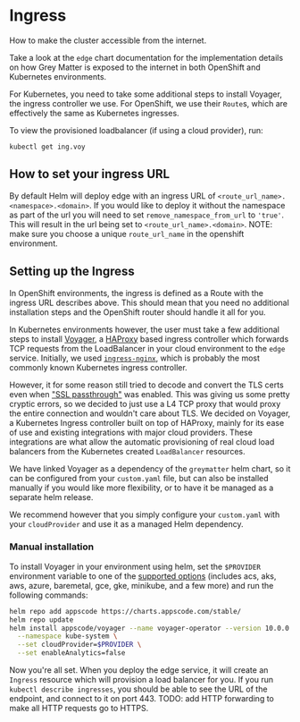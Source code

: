 # Ingress

How to make the cluster accessible from the internet.

Take a look at the `edge` chart documentation for the implementation details on how Grey Matter is exposed to the internet in both OpenShift and Kubernetes environments.

For Kubernetes, you need to take some additional steps to install Voyager, the ingress controller we use. For OpenShift, we use their `Route`s, which are effectively the same as Kubernetes ingresses.

To view the provisioned loadbalancer (if using a cloud provider), run:

```
kubectl get ing.voy
```

## How to set your ingress URL

By default Helm will deploy edge with an ingress URL of `<route_url_name>.<namespace>.<domain>`. If you would like to deploy it without the namespace as part of the url you will need to set `remove_namespace_from_url` to `'true'`. This will result in the url being set to `<route_url_name>.<domain>`. NOTE: make sure you choose a unique `route_url_name` in the openshift environment.

## Setting up the Ingress

In OpenShift environments, the ingress is defined as a Route with the ingress URL describes above. This should mean that you need no additional installation steps and the OpenShift router should handle it all for you.

In Kubernetes environments however, the user must take a few additional steps to install [Voyager](https://appscode.com/products/voyager/), a [HAProxy](http://www.haproxy.org/) based ingress controller which forwards TCP requests from the LoadBalancer in your cloud environment to the `edge` service.
Initially, we used [`ingress-nginx`](https://github.com/kubernetes/ingress-nginx), which is probably the most commonly known Kubernetes ingress controller.

However, it for some reason still tried to decode and convert the TLS certs even when ["SSL passthrough"](https://kubernetes.github.io/ingress-nginx/user-guide/tls/#ssl-passthrough) was enabled.
This was giving us some pretty cryptic errors, so we decided to just use a L4 TCP proxy that would proxy the entire connection and wouldn't care about TLS. We decided on Voyager, a Kubernetes Ingress controller built on top of HAProxy, mainly for its ease of use and existing integrations with major cloud providers. These integrations are what allow the automatic provisioning of real cloud load balancers from the Kubernetes created `LoadBalancer` resources. 

We have linked Voyager as a dependency of the `greymatter` helm chart, so it can be configured from your `custom.yaml` file, but can also be installed manually if you would like more flexibility, or to have it be managed as a separate helm release.

We recommend however that you simply configure your `custom.yaml` with your `cloudProvider` and use it as a managed Helm dependency.

### Manual installation
To install Voyager in your environment using helm, set the `$PROVIDER` environment variable to one of the [supported options](https://appscode.com/products/voyager/7.1.1/setup/install/#using-script) (includes acs, aks, aws, azure, baremetal, gce, gke, minikube, and a few more) and run the following commands: 


```sh
helm repo add appscode https://charts.appscode.com/stable/
helm repo update
helm install appscode/voyager --name voyager-operator --version 10.0.0 \
  --namespace kube-system \
  --set cloudProvider=$PROVIDER \
  --set enableAnalytics=false
```

Now you're all set. When you deploy the edge service, it will create an `Ingress` resource which will provision a load balancer for you. If you run `kubectl describe ingresses`, you should be able to see the URL of the endpoint, and connect to it on port 443. TODO: add HTTP forwarding to make all HTTP requests go to HTTPS.
